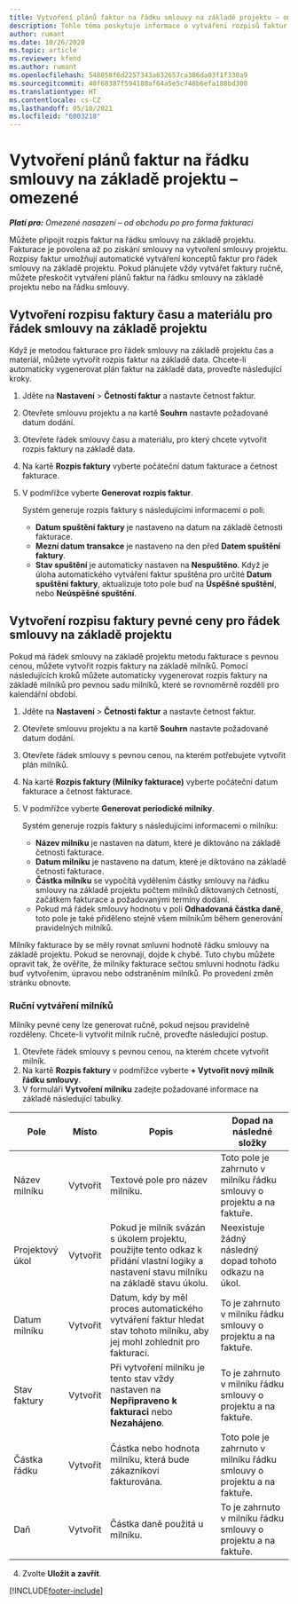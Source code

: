```yaml
---
title: Vytvoření plánů faktur na řádku smlouvy na základě projektu – omezené
description: Tohle téma poskytuje informace o vytváření rozpisů faktur a milníků.
author: rumant
ms.date: 10/26/2020
ms.topic: article
ms.reviewer: kfend
ms.author: rumant
ms.openlocfilehash: 548858f6d2257343a632657ca386da03f1f330a9
ms.sourcegitcommit: 40f68387f594180af64a5e5c748b6efa188bd300
ms.translationtype: HT
ms.contentlocale: cs-CZ
ms.lasthandoff: 05/10/2021
ms.locfileid: "6003218"
---
```

# <a name="create-invoice-schedules-on-a-project-based-contract-line---lite"></a>Vytvoření plánů faktur na řádku smlouvy na základě projektu – omezené

_**Platí pro:** Omezené nasazení – od obchodu po pro forma fakturaci_

Můžete připojit rozpis faktur na řádku smlouvy na základě projektu. Fakturace je povolena až po získání smlouvy na vytvoření smlouvy projektu. Rozpisy faktur umožňují automatické vytváření konceptů faktur pro řádek smlouvy na základě projektu. Pokud plánujete vždy vytvářet faktury ručně, můžete přeskočit vytváření plánů faktur na řádku smlouvy na základě projektu nebo na řádku smlouvy.

## <a name="create-a-time-and-material-invoice-schedule-for-a-project-based-contract-line"></a>Vytvoření rozpisu faktury času a materiálu pro řádek smlouvy na základě projektu

Když je metodou fakturace pro řádek smlouvy na základě projektu čas a materiál, můžete vytvořit rozpis faktur na základě data. Chcete-li automaticky vygenerovat plán faktur na základě data, proveďte následující kroky.

1. Jděte na **Nastavení** > **Četnosti faktur** a nastavte četnost faktur.
2. Otevřete smlouvu projektu a na kartě **Souhrn** nastavte požadované datum dodání.
3. Otevřete řádek smlouvy času a materiálu, pro který chcete vytvořit rozpis faktury na základě data. 
4. Na kartě **Rozpis faktury** vyberte počáteční datum fakturace a četnost fakturace. 
5. V podmřížce vyberte **Generovat rozpis faktur**.

    Systém generuje rozpis faktury s následujícími informacemi o poli:

    - **Datum spuštění faktury** je nastaveno na datum na základě četnosti fakturace.
    - **Mezní datum transakce** je nastaveno na den před **Datem spuštění faktury**.
    - **Stav spuštění** je automaticky nastaven na **Nespuštěno**. Když je úloha automatického vytváření faktur spuštěna pro určité **Datum spuštění faktury**, aktualizuje toto pole buď na **Úspěšné spuštění**, nebo **Neúspěšné spuštění**.

## <a name="create-a-fixed-price-invoice-schedule-for-a-project-based-contract-line"></a>Vytvoření rozpisu faktury pevné ceny pro řádek smlouvy na základě projektu

Pokud má řádek smlouvy na základě projektu metodu fakturace s pevnou cenou, můžete vytvořit rozpis faktury na základě milníků. Pomocí následujících kroků můžete automaticky vygenerovat rozpis faktury na základě milníků pro pevnou sadu milníků, které se rovnoměrně rozdělí pro kalendářní období.

1. Jděte na **Nastavení** > **Četnosti faktur** a nastavte četnost faktur.
2. Otevřete smlouvu projektu a na kartě **Souhrn** nastavte požadované datum dodání.
3. Otevřete řádek smlouvy s pevnou cenou, na kterém potřebujete vytvořit plán milníků. 
4. Na kartě **Rozpis faktury (Milníky fakturace)** vyberte počáteční datum fakturace a četnost fakturace. 
5. V podmřížce vyberte **Generovat periodické milníky**.

    Systém generuje rozpis faktury s následujícími informacemi o milníku:

    - **Název milníku** je nastaven na datum, které je diktováno na základě četnosti fakturace.
    - **Datum milníku** je nastaveno na datum, které je diktováno na základě četnosti fakturace.
    - **Částka milníku** se vypočítá vydělením částky smlouvy na řádku smlouvy na základě projektu počtem milníků diktovaných četností, začátkem fakturace a požadovanými termíny dodání.
    - Pokud má řádek smlouvy hodnotu v poli **Odhadovaná částka daně**, toto pole je také přiděleno stejně všem milníkům během generování pravidelných milníků.

Milníky fakturace by se měly rovnat smluvní hodnotě řádku smlouvy na základě projektu. Pokud se nerovnají, dojde k chybě. Tuto chybu můžete opravit tak, že ověříte, že milníky fakturace sečtou smluvní hodnotu řádku buď vytvořením, úpravou nebo odstraněním milníků. Po provedení změn stránku obnovte.

### <a name="manually-create-milestones"></a>Ruční vytváření milníků

Milníky pevné ceny lze generovat ručně, pokud nejsou pravidelně rozděleny. Chcete-li vytvořit milník ručně, proveďte následující postup.

1. Otevřete řádek smlouvy s pevnou cenou, na kterém chcete vytvořit milník. 
2. Na kartě **Rozpis faktury** v podmřížce vyberte **+ Vytvořit nový milník řádku smlouvy**.
3. V formuláři **Vytvoření milníku** zadejte požadované informace na základě následující tabulky. 

| Pole | Místo | Popis | Dopad na následné složky |
| --- | --- | --- | --- |
| Název milníku | Vytvořit | Textové pole pro název milníku. | Toto pole je zahrnuto v milníku řádku smlouvy o projektu a na faktuře. |
| Projektový úkol | Vytvořit | Pokud je milník svázán s úkolem projektu, použijte tento odkaz k přidání vlastní logiky a nastavení stavu milníku na základě stavu úkolu. | Neexistuje žádný následný dopad tohoto odkazu na úkol. |
| Datum milníku | Vytvořit | Datum, kdy by měl proces automatického vytváření faktur hledat stav tohoto milníku, aby jej mohl zohlednit pro fakturaci. | To je zahrnuto v milníku řádku smlouvy o projektu a na faktuře. |
| Stav faktury | Vytvořit | Při vytvoření milníku je tento stav vždy nastaven na **Nepřipraveno k fakturaci** nebo **Nezahájeno**. | To je zahrnuto v milníku řádku smlouvy o projektu a na faktuře. |
| Částka řádku | Vytvořit | Částka nebo hodnota milníku, která bude zákazníkovi fakturována. | Toto pole je zahrnuto v milníku řádku smlouvy o projektu a na faktuře. |
| Daň | Vytvořit | Částka daně použitá u milníku. | To je zahrnuto v milníku řádku smlouvy o projektu a na faktuře. |

4. Zvolte **Uložit a zavřít**.


[!INCLUDE[footer-include](../../includes/footer-banner.md)]
